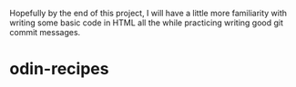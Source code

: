 Hopefully by the end of this project, I will have a little more familiarity with writing some basic code in HTML all the while practicing writing good git commit messages.

# odin-recipes